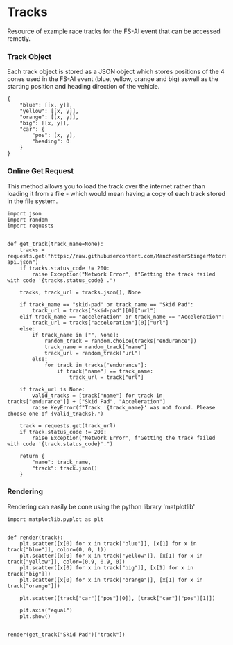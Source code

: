 # Tracks
Resource of example race tracks for the FS-AI event that can be accessed remotly.

### Track Object
Each track object is stored as a JSON object which stores positions of the 4 cones used in the FS-AI event (blue, yellow, orange and big) aswell as the starting position and heading direction of the vehicle.
```
{
    "blue": [[x, y]],
    "yellow": [[x, y]],
    "orange": [[x, y]],
    "big": [[x, y]],
    "car": {
        "pos": [x, y],
        "heading": Θ
    }
}
```

### Online Get Request
This method allows you to load the track over the internet rather than loading it from a file - which would mean having a copy of each track stored in the file system. 
```
import json
import random
import requests


def get_track(track_name=None):
    tracks = requests.get("https://raw.githubusercontent.com/ManchesterStingerMotorsports/Tracks/main/get-api.json")
    if tracks.status_code != 200:
        raise Exception("Network Error", f"Getting the track failed with code '{tracks.status_code}'.")
    
    tracks, track_url = tracks.json(), None
    
    if track_name == "skid-pad" or track_name == "Skid Pad":
        track_url = tracks["skid-pad"][0]["url"]
    elif track_name == "acceleration" or track_name == "Acceleration":
        track_url = tracks["acceleration"][0]["url"]
    else:
        if track_name in ["", None]:
            random_track = random.choice(tracks["endurance"])
            track_name = random_track["name"]
            track_url = random_track["url"]
        else:
            for track in tracks["endurance"]:
                if track["name"] == track_name:
                    track_url = track["url"]
    
    if track_url is None:
        valid_tracks = [track["name"] for track in tracks["endurance"]] + ["Skid Pad", "Acceleration"]
        raise KeyError(f"Track '{track_name}' was not found. Please choose one of {valid_tracks}.")

    track = requests.get(track_url)
    if track.status_code != 200:
        raise Exception("Network Error", f"Getting the track failed with code '{track.status_code}'.")
        
    return {
        "name": track_name,
        "track": track.json()
    }
```

### Rendering
Rendering can easily be cone using the python library 'matplotlib'
```
import matplotlib.pyplot as plt


def render(track):
    plt.scatter([x[0] for x in track["blue"]], [x[1] for x in track["blue"]], color=(0, 0, 1))
    plt.scatter([x[0] for x in track["yellow"]], [x[1] for x in track["yellow"]], color=(0.9, 0.9, 0))
    plt.scatter([x[0] for x in track["big"]], [x[1] for x in track["big"]])
    plt.scatter([x[0] for x in track["orange"]], [x[1] for x in track["orange"]])

    plt.scatter([track["car"]["pos"][0]], [track["car"]["pos"][1]])
    
    plt.axis("equal")
    plt.show()
    
    
render(get_track("Skid Pad")["track"])
```
